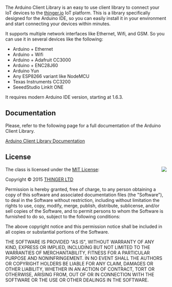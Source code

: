 The Arduino Client Library is an easy to use client library to connect your IoT devices to the [thinger.io](http://thinger.io "thinger.io IoT Cloud Platform") IoT platform. This is a library specifically designed for the Arduino IDE, so you can easily install it in your environment and start connecting your devices within minutes.

It supports multiple network interfaces like Ethernet, Wifi, and GSM. So you can use it in several devices like the following:

* Arduino + Ethernet
* Arduino + Wifi
* Arduino + Adafruit CC3000
* Arduino + ENC28J60
* Arduino Yun
* Any ESP8266 variant like NodeMCU
* Texas Instruments CC3200
* SeeedStudio LinkIt ONE

It requires modern Arduino IDE version, starting at 1.6.3.

## Documentation

Please, refer to the following page for a full documentation of the Arduino Client Library.

[Arduino Client Library Documentation](http://docs.thinger.io/arduino/)

## License

<img align="right" src="http://opensource.org/trademarks/opensource/OSI-Approved-License-100x137.png">

The class is licensed under the [MIT License](http://opensource.org/licenses/MIT):

Copyright &copy; 2015 [THINGER LTD](http://thinger.io)

Permission is hereby granted, free of charge, to any person obtaining a copy of this software and associated documentation files (the "Software"), to deal in the Software without restriction, including without limitation the rights to use, copy, modify, merge, publish, distribute, sublicense, and/or sell copies of the Software, and to permit persons to whom the Software is furnished to do so, subject to the following conditions:

The above copyright notice and this permission notice shall be included in all copies or substantial portions of the Software.

THE SOFTWARE IS PROVIDED "AS IS", WITHOUT WARRANTY OF ANY KIND, EXPRESS OR IMPLIED, INCLUDING BUT NOT LIMITED TO THE WARRANTIES OF MERCHANTABILITY, FITNESS FOR A PARTICULAR PURPOSE AND NONINFRINGEMENT. IN NO EVENT SHALL THE AUTHORS OR COPYRIGHT HOLDERS BE LIABLE FOR ANY CLAIM, DAMAGES OR OTHER LIABILITY, WHETHER IN AN ACTION OF CONTRACT, TORT OR OTHERWISE, ARISING FROM, OUT OF OR IN CONNECTION WITH THE SOFTWARE OR THE USE OR OTHER DEALINGS IN THE SOFTWARE.